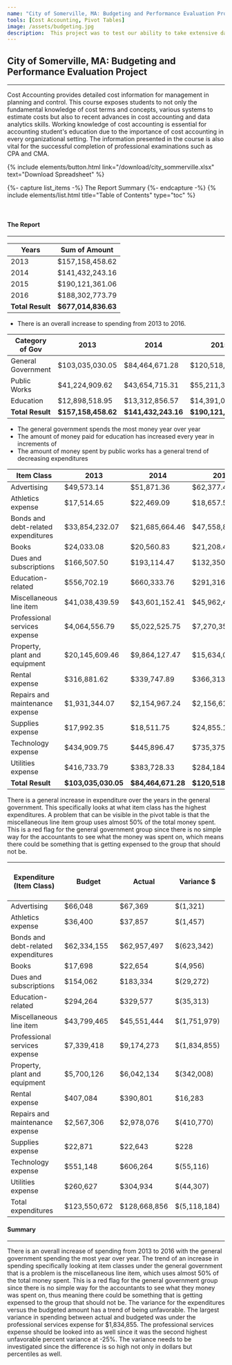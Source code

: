 ```yaml
---
name: "City of Somerville, MA: Budgeting and Performance Evaluation Project"
tools: [Cost Accounting, Pivot Tables]
image: /assets/budgeting.jpg
description:  This project was to test our ability to take extensive data set unfamiliar to us and to report significant insights.
---
```


## City of Somerville, MA: Budgeting and Performance Evaluation Project

---
  
Cost Accounting provides detailed cost information for management in planning and control. This course exposes students to not only the fundamental knowledge of cost terms and concepts, various systems to estimate costs but also to recent advances in cost accounting and data analytics skills. Working knowledge of cost accounting is essential for accounting student's education due to the importance of cost accounting in every organizational setting. The information presented in the course is also vital for the successful completion of professional examinations such as CPA and CMA.

<p class="text-center">{% include elements/button.html link="/download/city_sommerville.xlsx" text="Download Spreadsheet" %} </p>

{%- capture list_items -%}
The Report
Summary
{%- endcapture -%}
{% include elements/list.html title="Table of Contents" type="toc" %}

<br>

#### The Report

---

| Years        | Sum of   Amount   |
|--------------|-------------------|
| 2013         |  $157,158,458.62  |
| 2014         |  $141,432,243.16  |
| 2015         |  $190,121,361.06  |
| 2016         |  $188,302,773.79  |
| **Total Result** |  **$677,014,836.63**  |
  
- There is an overall increase to spending from 2013 to 2016.
  
| Category of Gov    | 2013              | 2014              | 2015              | 2016              | **Total Result**      |
|--------------------|-------------------|-------------------|-------------------|-------------------|-------------------|
| General Government |  $103,035,030.05  |  $84,464,671.28   |  $120,518,950.97  |  $128,668,856.21  |  **$436,687,508.51**  |
| Public Works       |  $41,224,909.62   |  $43,654,715.31   |  $55,211,386.56   |  $45,170,727.47   |  **$185,261,738.96**  |
| Education          |  $12,898,518.95   |  $13,312,856.57   |  $14,391,023.53   |  $14,463,190.11   |  **$55,065,589.16**   |
| **Total Result**       |  **$157,158,458.62**  |  **$141,432,243.16**  |  **$190,121,361.06**  |  **$188,302,773.79**  |  **$677,014,836.63**  |
   
- The general government spends the most money year over year
- The amount of money paid for education has increased every year in increments of
- The amount of money spent by public works has a general trend of decreasing expenditures




| Item Class                          | 2013              | 2014             | 2015              | 2016              | **Total Result**      |
|-------------------------------------|-------------------|------------------|-------------------|-------------------|-------------------|
| Advertising                         |  $49,573.14       |  $51,871.36      |  $62,377.48       |  $67,369.14       |  **$231,191.12**      |
| Athletics expense                   |  $17,514.65       |  $22,469.09      |  $18,657.55       |  $37,856.50       |  **$96,497.79**       |
| Bonds and debt-related expenditures |  $33,854,232.07   |  $21,685,664.46  |  $47,558,823.83   |  $62,957,496.94   |  **$166,056,217.30**  |
| Books                               |  $24,033.08       |  $20,560.83      |  $21,208.49       |  $22,653.80       |  **$88,456.20**       |
| Dues and subscriptions              |  $166,507.50      |  $193,114.47     |  $132,350.34      |  $183,334.47      |  **$675,306.78**      |
| Education-related                   |  $556,702.19      |  $660,333.76     |  $291,316.50      |  $329,576.54      |  **$1,837,928.99**    |
| Miscellaneous line item             |  $41,038,439.59   |  $43,601,152.41  |  $45,962,436.57   |  $45,551,444.08   |  **$176,153,472.65**  |
| Professional services expense       |  $4,064,556.79    |  $5,022,525.75   |  $7,270,359.50    |  $9,174,273.01    |  **$25,531,715.05**   |
| Property, plant and equipment       |  $20,145,609.46   |  $9,864,127.47   |  $15,634,074.75   |  $6,042,134.21    |  **$51,685,945.89**   |
| Rental expense                      |  $316,881.62      |  $339,747.89     |  $366,313.35      |  $390,800.75      |  **$1,413,743.61**    |
| Repairs and maintenance expense     |  $1,931,344.07    |  $2,154,967.24   |  $2,156,617.82    |  $2,978,075.98    |  **$9,221,005.11**    |
| Supplies expense                    |  $17,992.35       |  $18,511.75      |  $24,855.15       |  $22,642.83       |  **$84,002.08**       |
| Technology expense                  |  $434,909.75      |  $445,896.47     |  $735,375.01      |  $606,263.80      |  **$2,222,445.03**    |
| Utilities expense                   |  $416,733.79      |  $383,728.33     |  $284,184.63      |  $304,934.16      |  **$1,389,580.91**    |
| **Total Result**                        |  **$103,035,030.05**  |  **$84,464,671.28**  |  **$120,518,950.97**  |  **$128,668,856.21**  |  **$436,687,508.51**  |

There is a general increase in expenditure over the years in the general government. This specifically looks at what item class has the highest expenditures. A problem that can be visible in the pivot table is that the miscellaneous line item group uses almost 50% of the total money spent. This is a red flag for the general government group since there is no simple way for the accountants to see what the money was spent on, which means there could be something that is getting expensed to the group that should not be. 

| Expenditure (Item Class)            | Budget         | Actual         | Variance  $   | Variance  % (as an absolute value) |
|-------------------------------------|----------------|----------------|---------------|------------------------------------|
| Advertising                         |  $66,048       |  $67,369       |  $(1,321)     | 2%                                 |
| Athletics expense                   |  $36,400       |  $37,857       |  $(1,457)     | 4%                                 |
| Bonds and debt-related expenditures |  $62,334,155   |  $62,957,497   |  $(623,342)   | 1%                                 |
| Books                               |  $17,698       |  $22,654       |  $(4,956)     | 28%                                |
| Dues and subscriptions              |  $154,062      |  $183,334      |  $(29,272)    | 19%                                |
| Education-related                   |  $294,264      |  $329,577      |  $(35,313)    | 12%                                |
| Miscellaneous line item             |  $43,799,465   |  $45,551,444   |  $(1,751,979) | 4%                                 |
| Professional services expense       |  $7,339,418    |  $9,174,273    |  $(1,834,855) | 25%                                |
| Property, plant and equipment       |  $5,700,126    |  $6,042,134    |  $(342,008)   | 6%                                 |
| Rental expense                      |  $407,084      |  $390,801      |  $16,283      | 4%                                 |
| Repairs and maintenance expense     |  $2,567,306    |  $2,978,076    |  $(410,770)   | 16%                                |
| Supplies expense                    |  $22,871       |  $22,643       |  $228         | 1%                                 |
| Technology expense                  |  $551,148      |  $606,264      |  $(55,116)    | 10%                                |
| Utilities expense                   |  $260,627      |  $304,934      |  $(44,307)    | 17%                                |
|       Total expenditures            |  $123,550,672  |  $128,668,856  |  $(5,118,184) |  -                                 |

#### Summary

---

There is an overall increase of spending from 2013 to 2016 with the general government spending the most year over year. The trend of an increase in spending specifically looking at item classes under the general government that is a problem is the miscellaneous line item, which uses almost 50% of the total money spent. This is a red flag for the general government group since there is no simple way for the accountants to see what they money was spent on, thus meaning there could be something that is getting expensed to the group that should not be. The variance for the expenditures versus the budgeted amount has a trend of being unfavorable. The largest variance in spending between actual and budgeted was under the professional services expense for $1,834,855. The professional services expense should be looked into as well since it was the second highest unfavorable percent variance at -25%. The variance needs to be investigated since the difference is so high not only in dollars but percentiles as well.
